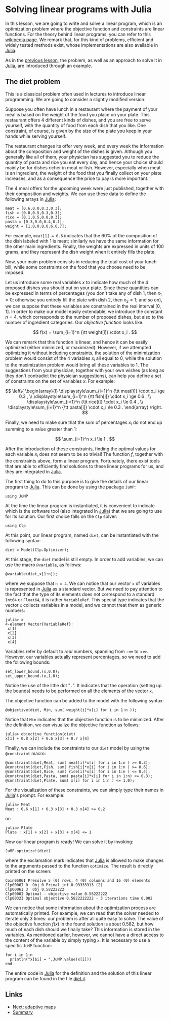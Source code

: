 
# Solving linear programs with Julia

In this lesson, we are going to write and solve a linear program, which is 
an optimization problem where the objective function and constraints are 
linear functions. For the theory behind linear programs, you can refer to
this [wikipedia page](https://en.wikipedia.org/wiki/Linear_programming).
We remark that, for this kind of problems, efficient and widely tested 
methods exist, whose implementations are also available in 
[Julia](https://julialang.org/).

As in the [previous lesson](./julia2-linear-systems.md), the problem,
as well as an approach to solve it in [Julia](https://julialang.org/),
are introduced through an example.

## The diet problem

This is a classical problem often used in lectures to introduce linear 
programming. We are going to consider a slightly modified version.

Suppose you often have lunch in a restaurant where the payment of your meal 
is based on the weight of the food you place on your plate. This restaurant
offers 4 different kinds of dishes, and you are free to serve yourself, 
with the quantity of food from each dish that you like. One constraint,
of course, is given by the size of the plate you keep in your hands while 
serving yourself.

The restaurant changes its offer very week, and every week the information 
about the composition and weight of the dishes is given. Although you generally 
like all of them, your physician has suggested you to reduce the quantity of 
pasta and rice you eat every day, and hence your choice should mainly be for 
dishes richer in meat or fish. However, especially when meat is an ingredient, 
the weight of the food that you finally collect on your plate increases, and 
as a consequence the price to pay is more important. 

The 4 meal offers for the upcoming week were just published, together with
their composition and weights. We can use these data to define the following
arrays in [Julia](https://julialang.org/):

	meat = [0.6,0.0,0.3,0.3];
	fish = [0.0,0.5,0.3,0.3];
	rice = [0.1,0.5,0.0,0.3];
	pasta = [0.3,0.0,0.4,0.1];
	weight = [1.0,0.8,0.6,0.7];

For example, ```meat[1] = 0.6``` indicates that the 60% of the composition
of the dish labeled with 1 is meat; similarly we have the same information
for the other main ingredients. Finally, the weights are expressed in units
of 100 grams, and they represent the dish weight when it entirely fills
the plate.

Now, your main problem consists in reducing the total cost of your lunch
bill, while some constraints on the food that you choose need to be imposed.

Let us introduce some real variables $x$ to indicate how much of the 4 proposed
dishes you should put on your plate. Since these quantities can be expressed in
terms of percentages (you don't take any of dish 1, then $x_1 = 0$; otherwise
you entirely fill the plate with dish 2, then $x_2 = 1$; and so on), we can
suppose that these variables are constrained in the real interval $[0,1]$.
In order to make our model easily extendable, we introduce the constant $n = 4$,
which corresponds to the number of proposed dishes, but also to the number of
ingredient categories. Our *objective function* looks like:

$$
f(x) = \sum_{i=1}^n {\tt weight[i]} \cdot x_i .
$$

We can remark that this function is linear, and hence it can be easily
optimized (either minimized, or maximized). However, if we attempted optimizing
it without including constraints, the solution of the minimization problem would 
consist of the 4 variables $x_i$ all equal to 0, while the solution to the 
maximization problem would bring all these variables to 1. The suggestions from 
your physician, together with your own wishes (as long as they don't contradict 
the physician suggestions), can help you define a set of constraints on the set
of variables $x$. For example:

$$
\left\{
\begin{array}{l}
\displaystyle\sum_{i=1}^n {\tt meat[i]} \cdot x_i \ge 0.3 , \\
\displaystyle\sum_{i=1}^n {\tt fish[i]} \cdot x_i \ge 0.6 , \\
\displaystyle\sum_{i=1}^n {\tt rice[i]} \cdot x_i \le 0.4 , \\
\displaystyle\sum_{i=1}^n {\tt pasta[i]} \cdot x_i \le 0.3 .
\end{array}
\right.
$$

Finally, we need to make sure that the sum of percentages $x_i$ do not end
up summing to a value greater than 1:

$$
\sum_{i=1}^n x_i \le 1 .
$$

After the introduction of these constraints, finding the optimal values for 
each variable $x_i$ does not seem to be so trivial! The function $f$, together 
with the constraints above, form a linear program. Fortunately, there exist tools 
that are able to efficiently find solutions to these linear programs for us, and 
they are integrated in [Julia](https://julialang.org/). 

The first thing to do to this purpose is to give the details of our linear 
program to [Julia](https://julialang.org). This can be done by using the package 
```JuMP```:

	using JuMP

At the time the linear program is instantiated, it is convenient to indicate which 
is the software tool (also integrated in [Julia](https://julialang.org)) that we 
are going to use for its solution. Our first choice falls on the ```Clp``` solver:

	using Clp

At this point, our linear program, named ```diet```, can be instantiated 
with the following syntax:

	diet = Model(Clp.Optimizer);

At this stage, the ```diet``` model is still empty. In order to add variables, 
we can use the macro ```@variable```, as follows:

	@variable(diet,x[1:n]);

where we suppose that ```n = 4```. We can notice that our vector ```x``` of variables 
is represented in [Julia](https://julialang.org) as a standard vector. But we need
to pay attention to the fact that the type of its elements does not correspond to
a standard ```Int64``` or ```Float64```, it is rather ```VariableRef```. This special
type indicates that the vector ```x``` collects variables in a model, and we cannot 
treat them as generic numbers:

	julia> x
	4-element Vector{VariableRef}:
	 x[1]
	 x[2]
	 x[3]
	 x[4]

Variables refer by default to *real* numbers, spanning from $-\infty$ to $+\infty$. 
However, our variables actually represent percentages, so we need to add the following
bounds:

	set_lower_bound.(x,0.0);
	set_upper_bound.(x,1.0);

Notice the use of the little dot "```.```". It indicates that the operation (setting
up the bounds) needs to be performed on all the elements of the vector ```x```.

The objective function can be added to the model with the following syntax:

	@objective(diet, Min, sum( weight[i]*x[i] for i in 1:n ));

Notice that ```Min``` indicates that the objective function is to be minimized.
After the definition, we can visualize the objective function as follows:

	julia> objective_function(diet)
	x[1] + 0.8 x[2] + 0.6 x[3] + 0.7 x[4]

Finally, we can include the constraints to our ```diet``` model by using the 
```@constraint``` macro:

	@constraint(diet,Meat, sum( meat[i]*x[i] for i in 1:n ) >= 0.3);
	@constraint(diet,Fish, sum( fish[i]*x[i] for i in 1:n ) >= 0.6);
	@constraint(diet,Rice, sum( rice[i]*x[i] for i in 1:n ) <= 0.4);
	@constraint(diet,Pasta, sum( pasta[i]*x[i] for i in 1:n) <= 0.3);
	@constraint(diet,Plate, sum( x[i] for i in 1:n ) <= 1.0);

For the visualization of these constraints, we can simply type their names
in [Julia](https://julialang.org)'s prompt. For example:

	julia> Meat
	Meat : 0.6 x[1] + 0.3 x[3] + 0.3 x[4] >= 0.2

or:

	julia> Plate
	Plate : x[1] + x[2] + x[3] + x[4] <= 1

Now our linear program is ready! We can solve it by invoking:

	JuMP.optimize!(diet)

where the exclamation mark indicates that [Julia](https://julialang.org) is allowed 
to make changes to the arguments passed to the function ```optimize```. The result 
is directly printed on the screen:

	Coin0506I Presolve 5 (0) rows, 4 (0) columns and 16 (0) elements
	Clp0006I 0  Obj 0 Primal inf 0.93333313 (2)
	Clp0006I 3  Obj 0.58222222
	Clp0000I Optimal - objective value 0.58222222
	Clp0032I Optimal objective 0.5822222222 - 3 iterations time 0.002

We can notice that some information about the optimization process are automatically 
printed. For example, we can read that the solver needed to iterate only 3 times: 
our problem is after all quite easy to solve. The value of the objective function 
$f(x)$ in the found solution is about 0.582, but how much of each dish should we 
finally take? This information is stored in the variables. As mentioned earlier,
however, we cannot have a direct access to the content of the variable by simply 
typing ```x```. It is necessary to use a specific ```JuMP``` function:

	for i in 1:n
	  println("x[$i] = ",JuMP.value(x[i]))
	end

The entire code in [Julia](https://julialang.org) for the definition and the solution
of this linear program can be found in the file [diet.jl](./diet.jl).

## Links

* [Next: adaptive maps](./julia4-adaptive-maps.md)
* [Summary](./README.md)

